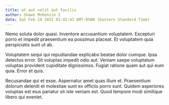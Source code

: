 ```yaml
---
title: at aut velit aut facilis
author: Shawn McKenzie I
date: Sat Feb 19 2022 01:42:43 GMT-0500 (Eastern Standard Time)
---
```

Nemo soluta dolor quasi. Inventore accusantium voluptatem. Excepturi porro et impedit praesentium ea possimus placeat. Et voluptatem quia perspiciatis sunt ut ab.

 Voluptatem sequi qui repudiandae explicabo beatae dolor cumque. Ipsa delectus error. Sit voluptas impedit odio aut. Veniam saepe voluptatum voluptas provident cupiditate dignissimos. Fugiat ratione quam aut qui eum quia. Error et quis.

 Recusandae qui et esse. Aspernatur amet quas illum et. Praesentium dolorum deleniti et molestiae sunt ex officiis porro sunt. Quidem asperiores voluptas est eius pariatur sit iste veniam est. Quod tempore modi similique libero qui eveniet.